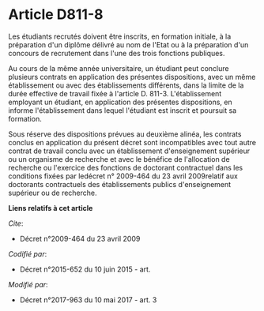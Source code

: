 # Article D811-8

Les étudiants recrutés doivent être inscrits, en formation initiale, à la préparation d'un diplôme délivré au nom de l'Etat
ou à la préparation d'un concours de recrutement dans l'une des trois fonctions publiques.

Au cours de la même année universitaire, un étudiant peut conclure plusieurs contrats en application des présentes
dispositions, avec un même établissement ou avec des établissements différents, dans la limite de la durée effective de
travail fixée à l'article D. 811-3. L'établissement employant un étudiant, en application des présentes dispositions, en
informe l'établissement dans lequel l'étudiant est inscrit et poursuit sa formation.

Sous réserve des dispositions prévues au deuxième alinéa, les contrats conclus en application du présent décret sont
incompatibles avec tout autre contrat de travail conclu avec un établissement d'enseignement supérieur ou un organisme de
recherche et avec le bénéfice de l'allocation de recherche ou l'exercice des fonctions de doctorant contractuel dans les
conditions fixées par ledécret n° 2009-464 du 23 avril 2009relatif aux doctorants contractuels des établissements publics
d'enseignement supérieur ou de recherche.

**Liens relatifs à cet article**

_Cite_:

  - Décret n°2009-464 du 23 avril 2009

_Codifié par_:

  - Décret n°2015-652 du 10 juin 2015 - art.

_Modifié par_:

  - Décret n°2017-963 du 10 mai 2017 - art. 3
